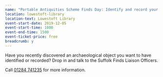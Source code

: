 ```yaml
---
name: "Portable Antiquities Scheme Finds Day: Identify and record your artefacts!"
location: lowestoft-library
location-text: Lowestoft Library
event-start-date: 2019-12-05
event-start-time: 1000
event-end-time: 1500
event-ticket-price: free
breadcrumb: y
---
```


Have you recently discovered an archaeological object you want to have identified or recorded? Drop in and talk to the Suffolk Finds Liaison Officers.

Call [01284 741235](tel:01284741235) for more information.
